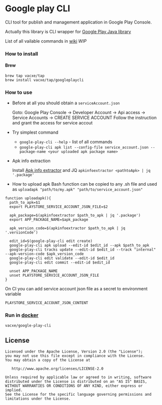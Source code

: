 # Google play CLI
CLI tool for publish and management application in Google Play Console.

Actually this library is CLI wrapper for [Google Play Java library](https://developers.google.com/android-publisher/api-ref)

List of all vailable commands in [wiki](https://github.com/Vacxe/google-play-cli/wiki/Google-Play-CLI) *WIP*

### How to install
#### Brew

```
brew tap vacxe/tap
brew install vacxe/tap/googleplaycli
```

### How to use
* Before at all you should obtain a `serviceAccount.json`

  Goto: Google Play Console -> Developer Account -> Api access -> Service Accounts -> CREATE SERVICE ACCOUNT
  Follow the instruction and grant the access for service accout
* Try simplest command
  * ```google-play-cli --help``` - list of all commands
  * ```google-play-cli apk list --config-file service_account.json --package-name <your uploaded apk package name>```
  
* Apk info extraction
  
  Install [Apk info extractor](https://github.com/Vacxe/apk-info-extractor) and JQ `apkinfoextractor <pathtoApk> | jq '.package'`
  
* How to upload apk
Bash function can be copied to any .sh file and used as `uploadapk "path/to/my.apk" "path/to/service_account.json"`

```
function uploadapk(){
  path_to_apk=$1
  export PLAYSTORE_SERVICE_ACCOUNT_JSON_FILE=$2

  apk_package=$(apkinfoextractor $path_to_apk | jq '.package')
  export APP_PACKAGE_NAME=$apk_package

  apk_version_code=$(apkinfoextractor $path_to_apk | jq '.versionCode')

  edit_id=$(google-play-cli edit create)
  google-play-cli apk upload --edit-id $edit_id --apk $path_to_apk
  google-play-cli tracks update --edit-id $edit_id --track "internal" --apk-version-code $apk_version_code
  google-play-cli edit validate --edit-id $edit_id
  google-play-cli edit commit --edit-id $edit_id

  unset APP_PACKAGE_NAME
  unset PLAYSTORE_SERVICE_ACCOUNT_JSON_FILE
}
```  

On CI you can add service account json file as a secret to environment variable

``
PLAYSTORE_SERVICE_ACCOUNT_JSON_CONTENT
``



### Run in [docker](https://hub.docker.com/repository/docker/vacxe/google-play-cli)

```
vacxe/google-play-cli
```


License
-------

    Licensed under the Apache License, Version 2.0 (the "License");
    you may not use this file except in compliance with the License.
    You may obtain a copy of the License at

       http://www.apache.org/licenses/LICENSE-2.0

    Unless required by applicable law or agreed to in writing, software
    distributed under the License is distributed on an "AS IS" BASIS,
    WITHOUT WARRANTIES OR CONDITIONS OF ANY KIND, either express or implied.
    See the License for the specific language governing permissions and
    limitations under the License.
